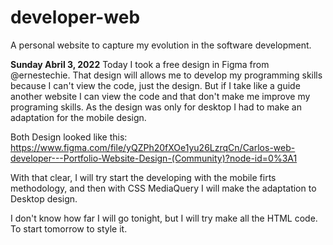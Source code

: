 # developer-web
A personal website to capture my evolution in the software development.

**Sunday Abril 3, 2022**
Today I took a free design in Figma from @ernestechie. That design will allows me to develop my programming skills because I can't view the code, just the design. But if I take like a guide another website I can view the code and that don't make me improve my programing skills. As the design was only for desktop I had to make an adaptation for the mobile design.

Both Design looked like this: 
https://www.figma.com/file/yQZPh20fXOe1yu26LzrqCn/Carlos-web-developer---Portfolio-Website-Design-(Community)?node-id=0%3A1

With that clear, I will try start the developing with the mobile firts methodology, and then with CSS MediaQuery I will make the adaptation to Desktop design.

I don't know how far I will go tonight, but I will try make all the HTML code. To start tomorrow to style it.


